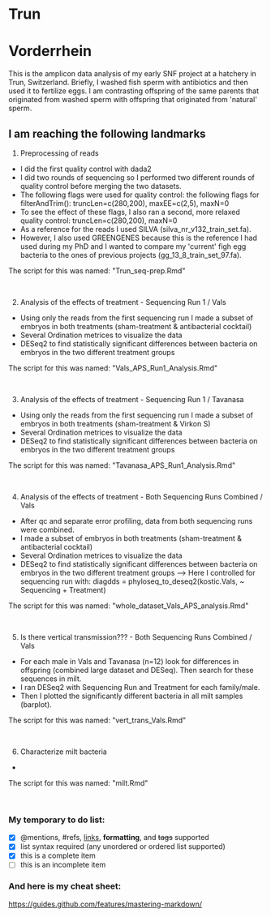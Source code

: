 # Trun

# Vorderrhein
This is the amplicon data analysis of my early SNF project at a hatchery in Trun, Switzerland. Briefly, I washed fish sperm with antibiotics and then used it to fertilize eggs. I am contrasting offspring of the same parents that originated from washed sperm with offspring that originated from 'natural' sperm.

## I am reaching the following landmarks

1) Preprocessing of reads
&nbsp;

- I did the first quality control with dada2
- I did two rounds of sequencing so I performed two different rounds of quality control before merging the two datasets. 
- The following flags were used for quality control: the following flags for filterAndTrim(): truncLen=c(280,200), maxEE=c(2,5), maxN=0
- To see the effect of these flags, I also ran a second, more relaxed quality control: truncLen=c(280,200), maxN=0
- As a reference for the reads I used SILVA (silva_nr_v132_train_set.fa). 
- However, I also used GREENGENES because this is the reference I had used during my PhD and I wanted to compare my 'current' figh egg bacteria to the ones of previous projects (gg_13_8_train_set_97.fa).
&nbsp;

The script for this was named: "Trun_seq-prep.Rmd"

&nbsp;
&nbsp;

2) Analysis of the effects of treatment - Sequencing Run 1 / Vals
&nbsp;

- Using only the reads from the first sequencing run I made a subset of embryos in both treatments (sham-treatment & antibacterial cocktail)
- Several Ordination metrices to visualize the data
- DESeq2 to find statistically significant differences between bacteria on embryos in the two different treatment groups
&nbsp;

The script for this was named: "Vals_APS_Run1_Analysis.Rmd"

&nbsp;
&nbsp;

3) Analysis of the effects of treatment - Sequencing Run 1 / Tavanasa
&nbsp;

- Using only the reads from the first sequencing run I made a subset of embryos in both treatments (sham-treatment & Virkon S)
- Several Ordination metrices to visualize the data
- DESeq2 to find statistically significant differences between bacteria on embryos in the two different treatment groups
&nbsp;

The script for this was named: "Tavanasa_APS_Run1_Analysis.Rmd"

&nbsp;
&nbsp;

4) Analysis of the effects of treatment - Both Sequencing Runs Combined / Vals
&nbsp;

- After qc and separate error profiling, data from both sequencing runs were combined.
- I made a subset of embryos in both treatments (sham-treatment & antibacterial cocktail)
- Several Ordination metrices to visualize the data
- DESeq2 to find statistically significant differences between bacteria on embryos in the two different treatment groups --> Here I controlled for sequencing run with: diagdds = phyloseq_to_deseq2(kostic.Vals, ~ Sequencing + Treatment)
&nbsp;

The script for this was named: "whole_dataset_Vals_APS_analysis.Rmd"

&nbsp;
&nbsp;


5) Is there vertical transmission??? - Both Sequencing Runs Combined / Vals
&nbsp;

- For each male in Vals and Tavanasa (n=12) look for differences in offspring (combined large dataset and DESeq). Then search for these sequences in milt.
- I ran DESeq2 with Sequencing Run and Treatment for each family/male.
- Then I plotted the significantly different bacteria in all milt samples (barplot).

The script for this was named: "vert_trans_Vals.Rmd"

&nbsp;
&nbsp;


6) Characterize milt bacteria

- 

The script for this was named: "milt.Rmd"

&nbsp;
&nbsp;

### My temporary to do list:
- [x] @mentions, #refs, [links](), **formatting**, and <del>tags</del> supported
- [x] list syntax required (any unordered or ordered list supported)
- [x] this is a complete item
- [ ] this is an incomplete item

### And here is my cheat sheet:
https://guides.github.com/features/mastering-markdown/

